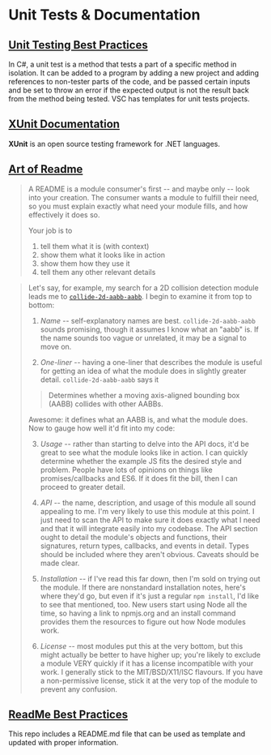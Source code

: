 # Unit Tests & Documentation

## [Unit Testing Best Practices](https://stackify.com/unit-testing-basics-best-practices/)
In C#, a unit test is a method that tests a part of a specific method in isolation. It can be added to a program by adding a new project and adding references to non-tester parts of the code, and be passed certain inputs and be set to throw an error if the expected output is not the result back from the method being tested. VSC has templates for unit tests projects. 

## [XUnit Documentation](http://xunit.github.io/#documentation)
**XUnit** is an open source testing framework for .NET languages.


## [Art of Readme](https://github.com/noffle/art-of-readme)
>A README is a module consumer's first -- and maybe only -- look into your creation. The consumer wants a module to fulfill their need, so you must explain exactly what need your module fills, and how effectively it does so.
>
>Your job is to
>
>1. tell them what it is (with context)
>2. show them what it looks like in action
>3. show them how they use it
>4. tell them any other relevant details

>Let's say, for example, my search for a 2D collision detection module leads me
to [`collide-2d-aabb-aabb`](https://github.com/noffle/collide-2d-aabb-aabb). I
begin to examine it from top to bottom:
>
>1. *Name* -- self-explanatory names are best. `collide-2d-aabb-aabb` sounds
   promising, though it assumes I know what an "aabb" is. If the name sounds too
   vague or unrelated, it may be a signal to move on.
>
>2. *One-liner* -- having a one-liner that describes the module is useful for
   getting an idea of what the module does in slightly greater detail.
   `collide-2d-aabb-aabb` says it
>
>   > Determines whether a moving axis-aligned bounding box (AABB) collides with
>   > other AABBs.
>
>   Awesome: it defines what an AABB is, and what the module does. Now to gauge how
   well it'd fit into my code:
>
> 3. *Usage* -- rather than starting to delve into the API docs, it'd be great to
   see what the module looks like in action. I can quickly determine whether the
   example JS fits the desired style and problem. People have lots of opinions
   on things like promises/callbacks and ES6. If it does fit the bill, then I
   can proceed to greater detail.
>
>4. *API* -- the name, description, and usage of this module all sound appealing
   to me. I'm very likely to use this module at this point. I just need to scan
   the API to make sure it does exactly what I need and that it will integrate
   easily into my codebase. The API section ought to detail the module's objects
   and functions, their signatures, return types, callbacks, and events in
   detail. Types should be included where they aren't obvious. Caveats should be
   made clear.
>
>5. *Installation* -- if I've read this far down, then I'm sold on trying out the
   module. If there are nonstandard installation notes, here's where they'd go,
   but even if it's just a regular `npm install`, I'd like to see that mentioned,
   too. New users start using Node all the time, so having a link to npmjs.org
   and an install command provides them the resources to figure out how Node
   modules work.
>
>6. *License* -- most modules put this at the very bottom, but this might
   actually be better to have higher up; you're likely to exclude a module VERY
   quickly if it has a license incompatible with your work. I generally stick to
   the MIT/BSD/X11/ISC flavours. If you have a non-permissive license, stick it
   at the very top of the module to prevent any confusion.

## [ReadMe Best Practices](https://github.com/jehna/readme-best-practices)
This repo includes a README.md file that can be used as template and updated with proper information. 

